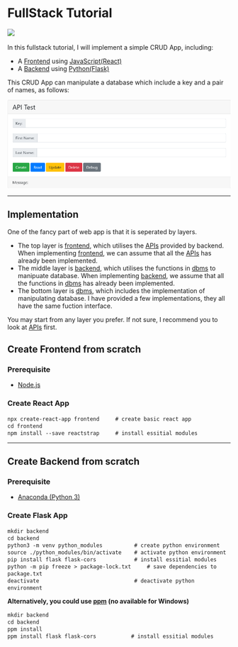 # FullStack Tutorial

[![](https://img.shields.io/badge/managed%20by-ppm-red)](https://jiangyiqun.github.io/ppm/)

In this fullstack tutorial, I will implement a simple CRUD App, including:
- A [Frontend](https://jiangyiqun.github.io/fullstack_tutorial/) using [JavaScript(React)](https://reactjs.org/)
- A [Backend](./docs/README.md) using [Python(Flask)](https://flask.palletsprojects.com/en/1.1.x/)

This CRUD App can manipulate a database which include a key and a pair of names, as follows:

![](./docs/Screenshot.png)
___

## Implementation

One of the fancy part of web app is that it is seperated by layers.

- The top layer is [frontend](./frontend), which utilises the [APIs](./docs) provided by backend. When implementing [frontend](./frontend), we can assume that all the [APIs](./docs) has already been implemented.
- The middle layer is [backend](./backend), which utilises the functions in [dbms](./backend/dbms) to manipuate database. When implementing [backend](./backend), we assume that all the functions in [dbms](./backend/dbms) has already been implemented.
- The bottom layer is [dbms](./backend/dbms), which includes the implementation of manipulating database. I have provided a few implementations, they all have the same fuction interface.

You may start from any layer you prefer. If not sure, I recommend you to look at [APIs](./docs) first.

## Create Frontend from scratch

### Prerequisite

- [Node.js](https://nodejs.org)

### Create React App

```shell
npx create-react-app frontend     # create basic react app
cd frontend
npm install --save reactstrap     # install essitial modules
```

___

## Create Backend from scratch

### Prerequisite

- [Anaconda (Python 3)](https://www.anaconda.com/distribution/#download-section)

### Create Flask App

```shell
mkdir backend
cd backend
python3 -m venv python_modules          # create python environment
source ./python_modules/bin/activate    # activate python environment
pip install flask flask-cors     		# install essitial modules
python -m pip freeze > package-lock.txt		# save dependencies to package.txt
deactivate                              # deactivate python environment
```

**Alternatively, you could use [ppm](https://github.com/Jiangyiqun/ppm) (no available for Windows)**

```shell
mkdir backend
cd backend
ppm install
ppm install flask flask-cors           # install essitial modules
```
